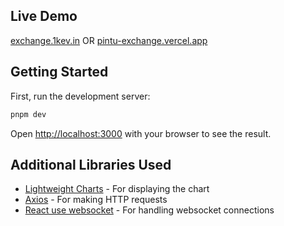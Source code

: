 ## Live Demo

[exchange.1kev.in](https://exchange.1kev.in/) OR [pintu-exchange.vercel.app](https://pintu-exchange.vercel.app/)

## Getting Started

First, run the development server:

```bash
pnpm dev
```

Open [http://localhost:3000](http://localhost:3000) with your browser to see the result.

## Additional Libraries Used

- [Lightweight Charts](https://tradingview.github.io/lightweight-charts/docs) - For displaying the chart
- [Axios](https://axios-http.com/docs/intro) - For making HTTP requests
- [React use websocket](https://www.npmjs.com/package/react-use-websocket) - For handling websocket connections
